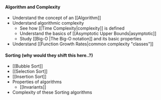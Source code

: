 #### Algorithm and Complexity
- Understand the concept of an [[Algorithm]]
- Understand algorithmic complexity
	- See how [[Time Complexity|complexity]] is defined
	- Understand the basics of [[Asymptotic Upper Bounds|asymptotic]]
	- Study [[Big-O |The Big-O notation]] and its basic properties
- Understand [[Function Growth Rates|common complexity "classes"]]

#### Sorting (why would they shift this here..?)
- [[Bubble Sort]]
- [[Selection Sort]]
- [[Insertion Sort]]
- Properties of algorithms
	- [[Invariants]]
- Complexity of these Sorting algorithms